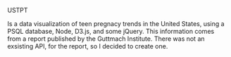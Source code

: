 USTPT 

Is a data visualization of teen pregnacy trends in the United States, using a PSQL database, Node, D3.js, and some jQuery. This information comes from a report published by the Guttmach Institute. There was not an exsisting API, for the report, so I decided to create one. 

